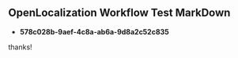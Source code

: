 ## OpenLocalization Workflow Test MarkDown
* **578c028b-9aef-4c8a-ab6a-9d8a2c52c835**
 
thanks!

<!--HONumber=Oct16_HO4-->


